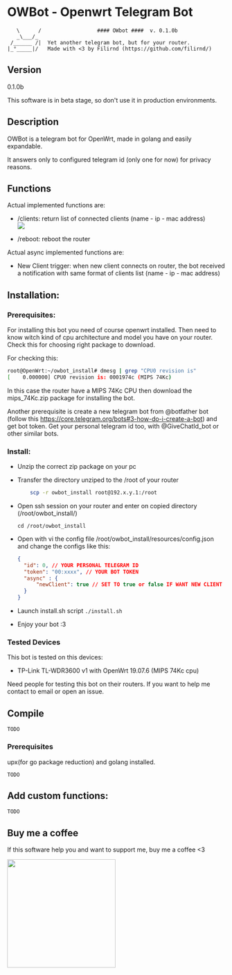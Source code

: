# OWBot - Openwrt Telegram Bot


````
   \      /                  #### OWbot ####  v. 0.1.0b
   _\___/_
 /______ /|  Yet another telegram bot, but for your router.
|_°_____|/   Made with <3 by Filirnd (https://github.com/filirnd/)
````

## Version
0.1.0b

This software is in beta stage, so don't use it in production environments. 

## Description
OWBot is a telegram bot for OpenWrt, made in golang and easily expandable.

It answers only to configured telegram id (only one for now) for privacy reasons.


## Functions
Actual implemented functions are:

- /clients: return list of connected clients (name - ip - mac address)   
    <img src="images/clients.png" >
    
- /reboot: reboot the router
     
Actual async implemented functions are:

- New Client trigger: when new client connects on router, the bot received a notification with same format of clients list (name - ip - mac address)


## Installation:
### Prerequisites:
For installing this bot you need of course openwrt installed. Then need to know witch kind of cpu architecture and model you have on your router. Check this for choosing right package to download.

For checking this:
```bash 
root@OpenWrt:~/owbot_install# dmesg | grep "CPU0 revision is"
[    0.000000] CPU0 revision is: 0001974c (MIPS 74Kc)
```
In this case the router have a MIPS 74Kc CPU then download the mips_74Kc.zip package for installing the bot.

Another prerequisite is create a new telegram bot from @botfather bot (follow this https://core.telegram.org/bots#3-how-do-i-create-a-bot) and get bot token.
 Get your personal telegram id too, with @GiveChatId_bot or other similar bots.

### Install:

- Unzip the correct zip package on your pc 
- Transfer the directory unziped to the /root of your router
    ```bash
        scp -r owbot_install root@192.x.y.1:/root
    ```
- Open ssh session on your router and enter on copied directory (/root/owbot_install/)

    `cd /root/owbot_install`
- Open with vi the config file /root/owbot_install/resources/config.json and change the configs like this:
    ```json  
    {
      "id": 0, // YOUR PERSONAL TELEGRAM ID
      "token": "00:xxxx", // YOUR BOT TOKEN
      "async" : {
          "newClient": true // SET TO true or false IF WANT NEW CLIENT TRIGGER OR NOT
      }
  }

  ```
- Launch install.sh script
    `./install.sh`
- Enjoy your bot :3



### Tested Devices
This bot is tested on this devices:
- TP-Link TL-WDR3600 v1 with OpenWrt 19.07.6 (MIPS 74Kc cpu) 

Need people for testing this bot on their routers. If you want to help me contact to email or open an issue.

## Compile
`TODO`

### Prerequisites
upx(for go package reduction) and golang installed.

`TODO`

## Add custom functions:
`TODO`

## Buy me a coffee
If this software help you and want to support me, buy me a coffee <3

[<img src="https://raw.githubusercontent.com/stefan-niedermann/paypal-donate-button/master/paypal-donate-button.png" width="250"/>](https://www.paypal.com/donate?business=7WJ563Y2436MA&currency_code=EUR)
